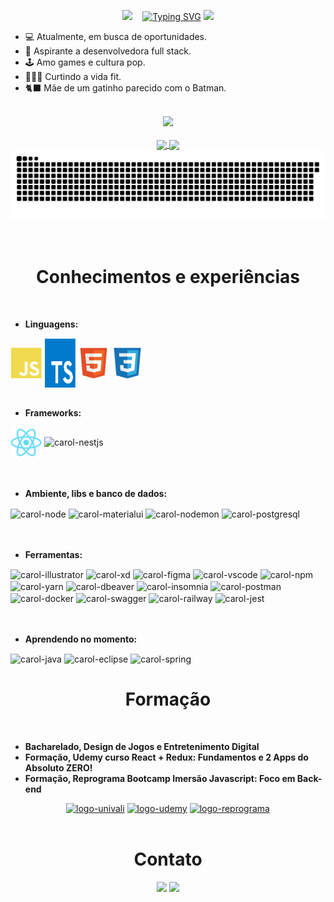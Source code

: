 <div>
  <p align="center">
    <img src="https://github.com/Anmol-Baranwal/Cool-GIFs-For-GitHub/assets/74038190/94cc4424-9251-42ae-8782-92465d0a0043" width="75">&nbsp;&nbsp;&nbsp;
  <a href="https://git.io/typing-svg"><img src="https://readme-typing-svg.demolab.com?font=Fira+Code&weight=900&size=25&pause=1000&color=8300FF&width=440&lines=Sou+Caroliny%2C+desenvolvedora.;Seja+bem-vindo(a)+ao+meu+GitHub!" alt="Typing SVG" /></a>
    <img src="https://github.com/Anmol-Baranwal/Cool-GIFs-For-GitHub/assets/74038190/42077049-1939-493e-9a19-47ca5db36643" width="75">
</p>
</div>

- 💻 Atualmente, em busca de oportunidades.
- 🌱 Aspirante a desenvolvedora full stack.
- 🕹️ Amo games e cultura pop.
- 🏋🏻‍♀️ Curtindo a vida fit.
- 🐈‍⬛ Mãe de um gatinho parecido com o Batman.
 <br/>
 
<div align="center">
 <img src="https://user-images.githubusercontent.com/74038190/212750155-3ceddfbd-19d3-40a3-87af-8d329c8323c4.gif" width="500">
</div> <br/>

<div align="center">
<a href="https://github.com/caroliny-gomes-lima">
  <img height="185em" align="center" src="https://github-readme-stats.vercel.app/api?username=caroliny-gomes-lima&show_icons=true&rank_icon=github&theme=tokyonight" />
  <img height="185em" align="center" src="https://github-readme-stats.vercel.app/api/top-langs?username=caroliny-gomes-lima&layout=compact&langs_count=16&theme=tokyonight" />
</a>
</div>

<div align="center">
 <picture>
  <source media="(prefers-color-scheme: dark)" srcset="https://raw.githubusercontent.com/caroliny-gomes-lima/caroliny-gomes-lima/output/github-contribution-grid-snake-dark.svg">
  <source media="(prefers-color-scheme: light)" srcset="https://raw.githubusercontent.com/caroliny-gomes-lima/caroliny-gomes-lima/output/github-contribution-grid-snake.svg">
  <img alt="github contribution grid snake animation" src="https://raw.githubusercontent.com/caroliny-gomes-lima/caroliny-gomes-lima/output/github-contribution-grid-snake.svg">
</picture>
</div><br/><br/>

<div align="center">
<h1>Conhecimentos e experiências</h1>
</div><br/>

- <strong>Linguagens:</strong>
<div style="display: inline_block">
  <img align="center" alt="carol-Js" height="50" width="50" src="https://raw.githubusercontent.com/devicons/devicon/master/icons/javascript/javascript-plain.svg">
  <img align="center" alt="carol-Ts" height="80" width="50" src="https://raw.githubusercontent.com/devicons/devicon/master/icons/typescript/typescript-plain.svg">
  <img align="center" alt="carol-HTML" height="50" width="50" src="https://raw.githubusercontent.com/devicons/devicon/master/icons/html5/html5-original.svg">
  <img align="center" alt="carol-CSS" height="50" width="50" src="https://raw.githubusercontent.com/devicons/devicon/master/icons/css3/css3-original.svg">
</div><br/>

- <strong>Frameworks:</strong>
<div style="display: inline_block">
  <img align="center" alt="carol-React" height="50" width="50" src="https://raw.githubusercontent.com/devicons/devicon/master/icons/react/react-original.svg">
  <img align="center" alt="carol-nestjs" height="50" width="50" src="https://cdn.jsdelivr.net/gh/devicons/devicon@latest/icons/nestjs/nestjs-original.svg">
</div><br/><br/>

- <strong>Ambiente, libs e banco de dados:</strong>
<div style="display: inline_block">
   <img align="center" alt="carol-node" height="50" width="50" src="https://cdn.jsdelivr.net/gh/devicons/devicon@latest/icons/nodejs/nodejs-original.svg">
   <img align="center" alt="carol-materialui" height="50" width="50" src="https://cdn.jsdelivr.net/gh/devicons/devicon@latest/icons/materialui/materialui-original.svg">
   <img align="center" alt="carol-nodemon" height="50" width="50" src="https://cdn.jsdelivr.net/gh/devicons/devicon@latest/icons/nodemon/nodemon-original.svg">
   <img align="center" alt="carol-postgresql" height="50" width="50" src="https://cdn.jsdelivr.net/gh/devicons/devicon@latest/icons/postgresql/postgresql-original.svg">
</div><br/><br/>

- <strong>Ferramentas:</strong>
<div style="display: inline_block">
  <img align="center" alt="carol-illustrator" height="50" width="50" src="https://cdn.jsdelivr.net/gh/devicons/devicon@latest/icons/illustrator/illustrator-plain.svg">
  <img align="center" alt="carol-xd" height="50" width="50" src="https://cdn.jsdelivr.net/gh/devicons/devicon@latest/icons/xd/xd-original.svg">
  <img align="center" alt="carol-figma" height="50" width="50" src="https://cdn.jsdelivr.net/gh/devicons/devicon@latest/icons/figma/figma-original.svg">
   <img align="center" alt="carol-vscode" height="50" width="50" src="https://cdn.jsdelivr.net/gh/devicons/devicon@latest/icons/vscode/vscode-original.svg" >
  <img align="center" alt="carol-npm" height="50" width="50" src="https://cdn.jsdelivr.net/gh/devicons/devicon@latest/icons/npm/npm-original-wordmark.svg">
  <img align="center" alt="carol-yarn" height="50" width="50" src="https://cdn.jsdelivr.net/gh/devicons/devicon@latest/icons/yarn/yarn-original.svg" >
  <img align="center" alt="carol-dbeaver" height="50" width="50" src="https://cdn.jsdelivr.net/gh/devicons/devicon@latest/icons/dbeaver/dbeaver-original.svg" >
  <img align="center" alt="carol-insomnia" height="50" width="50" src="https://cdn.jsdelivr.net/gh/devicons/devicon@latest/icons/insomnia/insomnia-original.svg" >
  <img align="center" alt="carol-postman" height="50" width="50" src="https://cdn.jsdelivr.net/gh/devicons/devicon@latest/icons/postman/postman-original.svg" >
  <img align="center" alt="carol-docker" height="60" width="60" src="https://cdn.jsdelivr.net/gh/devicons/devicon@latest/icons/docker/docker-plain.svg">
  <img align="center" alt="carol-swagger" height="50" width="50" src="https://cdn.jsdelivr.net/gh/devicons/devicon@latest/icons/swagger/swagger-original.svg">
  <img align="center" alt="carol-railway" height="50" width="50" src="https://cdn.jsdelivr.net/gh/devicons/devicon@latest/icons/railway/railway-original.svg">
   <img align="center" alt="carol-jest" height="50" width="50" src="https://cdn.jsdelivr.net/gh/devicons/devicon@latest/icons/jest/jest-plain.svg">
</div><br/><br/>

- <strong>Aprendendo no momento:</strong>
<div style="display: inline_block">
  <img align="center" alt="carol-java" height="50" width="50" src="https://cdn.jsdelivr.net/gh/devicons/devicon@latest/icons/java/java-original.svg">
  <img align="center" alt="carol-eclipse" height="50" width="50" src="https://cdn.jsdelivr.net/gh/devicons/devicon@latest/icons/eclipse/eclipse-original.svg">
  <img align="center" alt="carol-spring" height="50" width="50" src="https://cdn.jsdelivr.net/gh/devicons/devicon@latest/icons/spring/spring-original.svg">
</div>

<div align="center">
<h1>Formação</h1>
</div><br/>

- <strong>Bacharelado, Design de Jogos e Entretenimento Digital</strong>
- <strong>Formação, Udemy curso React + Redux: Fundamentos e 2 Apps do Absoluto ZERO!</strong>
- <strong>Formação, Reprograma Bootcamp Imersão Javascript: Foco em Back-end</strong>

<div style="display: inline_block;">
  <div align="center">
     <a href="https://univali.br/graduacao/design-de-jogos-e-entretenimento-digital-florianopolis/Paginas/default.aspx"><img  alt="logo-univali" height="100" width="140" src="https://seeklogo.com/images/U/Univali-logo-8305D43532-seeklogo.com.png?style=for-the-badge" target="_blank"></a>
     <a href="https://www.udemy.com/course/react-redux-pt/?couponCode=KEEPLEARNING"><img  alt="logo-udemy" height="100" width="160" src="https://logos-world.net/wp-content/uploads/2021/11/Udemy-Logo.png?style=for-the-badge" target="_blank"></a>
    <a href="https://reprograma.com.br/curso-imersao-javascript/"><img  alt="logo-reprograma" height="100" width="120" src="https://storage.googleapis.com/atados-v3/user-uploaded/images/ae8b6362-952f-42d4-84f7-af22840b2027.png?style=for-the-badge" target="_blank"></a>
  </div><br/>

<div align="center">
<h1>Contato</h1>
</div>
<div> 
  <div align="center">
  <a href = mailto:caroliny.gomeslima@gmail.com><img src="https://img.shields.io/badge/-Gmail-b20000?style=for-the-badge&logo=gmail&logoColor=white" target="_blank"></a>
  <a href="https://www.linkedin.com/in/caroliny-lima-desenvolvedora-sistemas/" target="_blank"><img src="https://img.shields.io/badge/-LinkedIn-%230077B5?style=for-the-badge&logo=linkedin&logoColor=white" target="_blank"></a> 
  </div>
</div>

